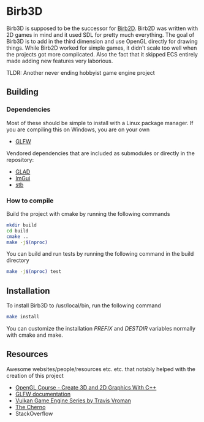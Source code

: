 # Birb3D

Birb3D is supposed to be the successor for [Birb2D](http://birbgitfh224rep6tmdofmr6qlo6wx43umqzt3hjubnncr55sdlfmtad.onion/toasterbirb/Birb2D). Birb2D was written with 2D games in mind and it used SDL for pretty much everything. The goal of Birb3D is to add in the third dimension and use OpenGL directly for drawing things. While Birb2D worked for simple games, it didn't scale too well when the projects got more complicated. Also the fact that it skipped ECS entirely made adding new features very laborious.

TLDR: Another never ending hobbyist game engine project

## Building

### Dependencies
Most of these should be simple to install with a Linux package manager. If you are compiling this on Windows, you are on your own
- [GLFW](https://www.glfw.org/)

Vendored dependencies that are included as submodules or directly in the repository:
- [GLAD](https://github.com/Dav1dde/glad)
- [ImGui](https://github.com/ocornut/imgui/tree/docking)
- [stb](https://github.com/nothings/stb)

### How to compile
Build the project with cmake by running the following commands
```sh
mkdir build
cd build
cmake ..
make -j$(nproc)
```

You can build and run tests by running the following command in the build directory
```sh
make -j$(nproc) test
```

## Installation
To install Birb3D to /usr/local/bin, run the following command
```sh
make install
```
You can customize the installation *PREFIX* and *DESTDIR* variables normally with cmake and make.

## Resources
Awesome websites/people/resources etc. etc. that notably helped with the creation of this project

- [OpenGL Course - Create 3D and 2D Graphics With C++](https://www.youtube.com/watch?v=45MIykWJ-C4&t=1716)
- [GLFW documentation](https://www.glfw.org/documentation.html)
- [Vulkan Game Engine Series by Travis Vroman](https://www.youtube.com/watch?v=teg23SJlyl8)
- [The Cherno](https://www.youtube.com/channel/UCQ-W1KE9EYfdxhL6S4twUNw)
- StackOverflow
